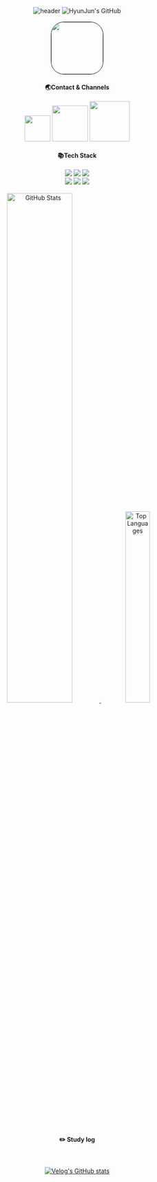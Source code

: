 <div align="center">
  <img src="https://capsule-render.vercel.app/api?type=waving&color=6994CDEE&text=&animation=twinkling&height=80" alt="header">
<!--   <a href="https://git.io/typing-svg">
    <img src="https://readme-typing-svg.demolab.com?font=Alkatra&weight=500&size=55&duration=3500&pause=3&color=6994CDEE&center=True&vCenter=false&multiline=true&repeat=true&width=1000&height=100&lines=Welcome+to+hyunjun+GitHub!👋" alt="Typing SVG">
  </a> -->
 <img src="https://capsule-render.vercel.app/api?type=transparent&fontColor=6994CDEE&duration=3500&pause=3&text=HyunJun's%20GitHub%20&height=150&fontSize=60&descAlignY=75&descAlign=60" alt="HyunJun's GitHub">
</div>

<br>

<div align="center">
<img width=120 height=120 style="border:1px solid black; border-radius:30px;" src='https://github.com/hyunjun9788/hyunjun9788/assets/121845820/83f39c17-c259-46e9-a45e-57db57c89340'/>


  <h4>🌏Contact & Channels</h4>
  
  
   <a href="mailto:rnfvh9788@gmail.com" target="_blank"><img width=60 src="https://img.shields.io/badge/Gmail-EA4335?style=flat&logo=Gmail&logoColor=white"/></a>
   <a href="https://velog.io/@hyunjun9788/posts" target="_blank"><img width=83 src="https://img.shields.io/badge/Tech Blog-20C997?style=flat&logo=Velog&logoColor=white"/></a>
  <a href="https://blog.naver.com/easyitinfo" target="_blank"><img width=93 src="https://img.shields.io/badge/Hobby Blog-04cf5c?style=flat&logo=Naver&logoColor=white"/></a>

  <h4>📚Tech Stack</h4>
    <img src="https://img.shields.io/badge/HTML5-E34F26?style=flat-square&logo=html5&logoColor=white"/>
    <img src="https://img.shields.io/badge/CSS3-1572B6?style=flat-square&logo=css3&logoColor=white"/>
    <img src="https://img.shields.io/badge/JavaScript-F7DF1E?style=flat-square&logo=javascript&logoColor=black"/><br>
    <img src="https://img.shields.io/badge/React-007396?style=flat-square&logo=React&logoColor=white"/>
    <img src="https://img.shields.io/badge/TypeScript-3178C6?style=flat-square&logo=typescript&logoColor=white"/>
    <img src="https://img.shields.io/badge/Next.js-000000?style=flat-square&logo=nextdotjs&logoColor=white"/>


<br>
<br>



  <div>
    <a href="https://github-readme-stats.vercel.app/api?username=hyunjun9788&show_icons=true">
      <img src="https://github-readme-stats.vercel.app/api?username=hyunjun9788&show_icons=true" width=55% alt="GitHub Stats">
    </a>
    <a href="https://github.com/hyunjun9788">
      <img src="https://github-readme-stats.vercel.app/api/top-langs/?username=hyunjun9788&show_icons=true&hide_border=false&title_color=004386&icon_color=004386" width=33.7% alt="Top Languages">
    </a>
    
  </div>

<br>


#### :pencil2: Study log
<br>



[![Velog's GitHub stats](https://velog-readme-stats.vercel.app/api?name=hyunjun9788)](https://velog.io/@hyunjun9788)
<br>
<br>
